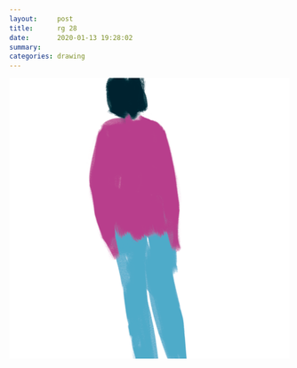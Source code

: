 ```yaml
---
layout:     post
title:      rg 28
date:       2020-01-13 19:28:02
summary:    
categories: drawing
---
```

![rg 28](/images/diary/rg-28.png ".")
